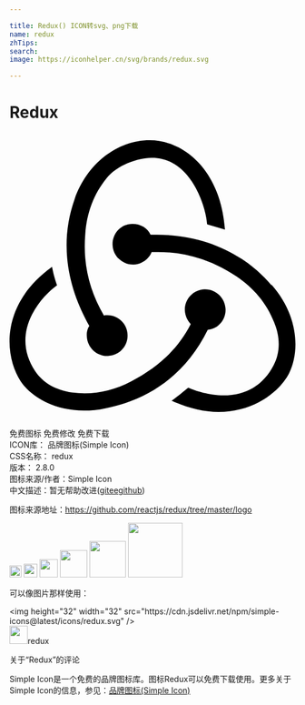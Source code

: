 ```yaml
---

title: Redux() ICON转svg、png下载
name: redux
zhTips: 
search: 
image: https://iconhelper.cn/svg/brands/redux.svg

---
```


# Redux  <small style="font-size: 60%;font-weight: 100"></small>

<div id="svg" class="svg-wrap">
<svg role="img" viewBox="0 0 24 24" xmlns="http://www.w3.org/2000/svg"><title>Redux icon</title><path d="M16.633 16.504c.869-.075 1.543-.84 1.499-1.754-.046-.914-.795-1.648-1.708-1.648h-.061c-.943.031-1.678.824-1.648 1.769.03.479.226.869.494 1.153-1.048 2.038-2.621 3.536-5.004 4.795-1.603.838-3.296 1.154-4.944.929-1.378-.194-2.456-.81-3.116-1.798-.988-1.499-1.078-3.116-.255-4.734.601-1.169 1.499-2.023 2.099-2.443-.15-.389-.33-1.048-.42-1.542-4.436 3.177-3.985 7.521-2.637 9.574 1.004 1.498 3.057 2.456 5.304 2.456.599 0 1.229-.044 1.843-.194 3.896-.749 6.847-3.086 8.54-6.532l.014-.031zM21.981 12.758c-2.321-2.727-5.738-4.225-9.634-4.225h-.51c-.253-.554-.837-.899-1.497-.899h-.045c-.943 0-1.678.81-1.647 1.753.03.898.794 1.648 1.708 1.648h.074c.675-.03 1.259-.45 1.498-1.049h.555c2.309 0 4.495.674 6.488 1.992 1.527 1.004 2.622 2.322 3.236 3.896.538 1.288.509 2.547-.045 3.597-.854 1.647-2.293 2.517-4.195 2.517-1.199 0-2.367-.375-2.967-.644-.359.298-.959.793-1.394 1.093 1.318.598 2.652.943 3.94.943 2.922 0 5.093-1.647 5.918-3.236.898-1.798.824-4.824-1.469-7.416l-.014.03zM6.49 17.042c.029.899.793 1.648 1.708 1.648h.06c.959-.03 1.693-.823 1.648-1.768 0-.899-.779-1.647-1.693-1.647h-.061c-.06 0-.149 0-.225.029-1.243-2.098-1.768-4.346-1.572-6.771.119-1.828.719-3.417 1.797-4.735.899-1.124 2.592-1.679 3.746-1.708 3.236-.061 4.585 3.971 4.689 5.574l1.498.449c-.345-4.914-3.4-7.492-6.322-7.492-2.742 0-5.273 1.993-6.293 4.915-1.393 3.896-.479 7.641 1.229 10.638-.149.195-.239.539-.209.868z"/></svg>
</div>
<detail full-name='redux'></detail>

<div class="detail-page">
<p>
<span><span class="badge-success badge">免费图标</span> <span class="badge-success badge">免费修改</span>  <span class="badge-success badge">免费下载</span> </span>
<br/>
<span>
ICON库：
<span class="badge-secondary badge">品牌图标(Simple Icon)</span> 
</span>
<br/>
<span>
CSS名称：
<span class="badge-secondary badge">redux</span> 
</span>

<br/>
<span>
版本：
<span class="badge-secondary badge">2.8.0</span> 
</span>
<br/>
<span>图标来源/作者：<span class="badge-light badge">Simple Icon</span></span> 
<br/>
<span class="zh-detail">中文描述：暂无<span class="help-link"><span>帮助改进</span>(<a href="https://gitee.com/liuwave/icon-helper/edit/master/json/brands/redux.json" target="_blank" rel="noopener noreferrer">gitee</a><a href="https://github.com/liuwave/icon-helper/edit/master/json/brands/redux.json" target="_blank" rel="noopener noreferrer">github</a></span>)</span><br/>
</p>
</div><div class="description description alert alert-light"><p>图标来源地址：<a href="https://github.com/reactjs/redux/tree/master/logo" target="_blank" rel="noopener noreferrer">https://github.com/reactjs/redux/tree/master/logo</a></p></div>
<div class="alert alert-dark">
<img height="21" width="21" src="https://cdn.jsdelivr.net/npm/simple-icons@latest/icons/redux.svg" />
<img height="24" width="24" src="https://cdn.jsdelivr.net/npm/simple-icons@latest/icons/redux.svg" />
<img height="32" width="32" src="https://cdn.jsdelivr.net/npm/simple-icons@latest/icons/redux.svg" />
<img height="48" width="48" src="https://cdn.jsdelivr.net/npm/simple-icons@latest/icons/redux.svg" />
<img height="64" width="64" src="https://cdn.jsdelivr.net/npm/simple-icons@latest/icons/redux.svg" />
<img height="96" width="96" src="https://cdn.jsdelivr.net/npm/simple-icons@latest/icons/redux.svg" />

</div>
<div>
  <p>可以像图片那样使用：    
  </p>
  <div class="alert alert-primary" style="font-size: 14px">
    &lt;img height="32" width="32" src="https://cdn.jsdelivr.net/npm/simple-icons@latest/icons/redux.svg" /&gt;
    <copy-btn content='<img height="32" width="32" src="https://cdn.jsdelivr.net/npm/simple-icons@latest/icons/redux.svg" />'></copy-btn>
  </div>
  <div class="alert alert-secondary">
    <img height="32" width="32" src="https://cdn.jsdelivr.net/npm/simple-icons@latest/icons/redux.svg" />redux
    <copy-btn content="redux" btn-title="复制图标名称"></copy-btn>
  </div>
</div>

<Vssue title="关于“Redux”的评论" >关于“Redux”的评论</Vssue>


<div><p>Simple Icon是一个免费的品牌图标库。图标Redux可以免费下载使用。更多关于  Simple Icon的信息，参见：<a target="_blank" href="https://iconhelper.cn/brands.html">品牌图标(Simple Icon)</a>
</p></div>
